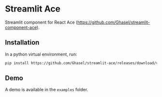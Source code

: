 # Streamlit Ace

Streamlit component for React Ace (https://github.com/Ghasel/streamlit-component-ace).

## Installation

In a python virtual environment, run:

```sh
pip install https://github.com/Ghasel/streamlit-ace/releases/download/v0.0.1/streamlit_ace-0.0.1-py3-none-any.whl
```

## Demo

A demo is available in the `examples` folder.
